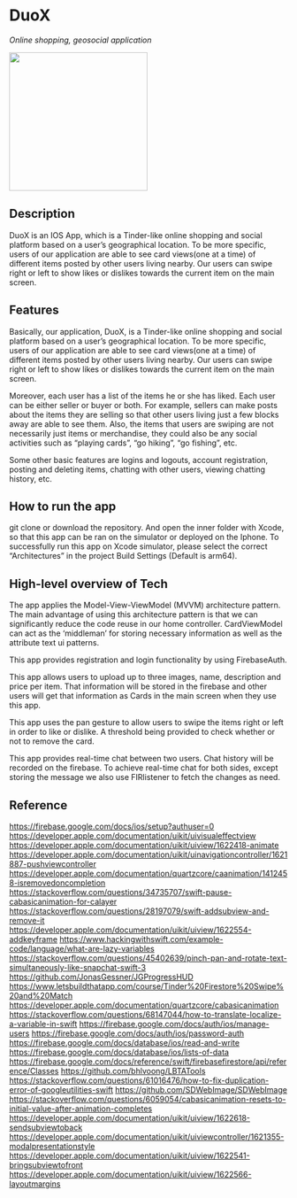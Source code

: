 # DuoX
_Online shopping, geosocial application_

<img src="https://user-images.githubusercontent.com/39606745/158277172-fb08d9f4-fa0b-4eef-b51c-f56e6fd4844b.gif" width="250" />

## Description
DuoX is an IOS App, which is a Tinder-like online shopping and social platform based on a user’s geographical location. To be more specific, users of our application are able to see card views(one at a time) of different items posted by other users living nearby. Our users can swipe right or left to show likes or dislikes towards the current item on the main screen. 

## Features

Basically, our application, DuoX, is a Tinder-like online shopping and social platform based on a user’s geographical location. To be more specific, users of our application are able to see card views(one at a time) of different items posted by other users living nearby. Our users can swipe right or left to show likes or dislikes towards the current item on the main screen. 

Moreover, each user has a list of the items he or she has liked. Each user can be either seller or buyer or both. For example, sellers can make posts about the items they are selling so that other users living just a few blocks away are able to see them. Also, the items that users are swiping are not necessarily just items or merchandise, they could also be any social activities such as “playing cards”, “go hiking”, “go fishing”, etc. 

Some other basic features are logins and logouts, account registration, posting and deleting items, chatting with other users, viewing chatting history, etc. 

## How to run the app 

git clone or download the repository. And open the inner folder with Xcode, so that this app can be ran on the simulator or deployed on the Iphone. To successfully run this app on Xcode simulator, please select the correct “Architectures” in the project Build Settings (Default is arm64). 

## High-level overview of  Tech

The app applies the Model-View-ViewModel (MVVM) architecture pattern. The main advantage of using this architecture pattern is that we can significantly reduce the code reuse in our home controller. CardViewModel can act as the ‘middleman’ for storing necessary information as well as the attribute text ui patterns.

This app provides registration and login functionality by using FirebaseAuth.

This app allows users to upload up to three images, name, description and price per item. That information will be stored in the firebase and other users will get that information as Cards in the main screen when they use this app.

This app uses the pan gesture to allow users to swipe the items right or left in order to like or dislike. A threshold being provided to check whether or not to remove the card. 

This app provides real-time chat between two users. Chat history will be recorded on the firebase. To achieve real-time chat for both sides, except storing the message we also use ​​FIRlistener to fetch the changes as need.


## Reference

https://firebase.google.com/docs/ios/setup?authuser=0
https://developer.apple.com/documentation/uikit/uivisualeffectview
https://developer.apple.com/documentation/uikit/uiview/1622418-animate
https://developer.apple.com/documentation/uikit/uinavigationcontroller/1621887-pushviewcontroller
https://developer.apple.com/documentation/quartzcore/caanimation/1412458-isremovedoncompletion
https://stackoverflow.com/questions/34735707/swift-pause-cabasicanimation-for-calayer
https://stackoverflow.com/questions/28197079/swift-addsubview-and-remove-it
https://developer.apple.com/documentation/uikit/uiview/1622554-addkeyframe
https://www.hackingwithswift.com/example-code/language/what-are-lazy-variables
https://stackoverflow.com/questions/45402639/pinch-pan-and-rotate-text-simultaneously-like-snapchat-swift-3
https://github.com/JonasGessner/JGProgressHUD
https://www.letsbuildthatapp.com/course/Tinder%20Firestore%20Swipe%20and%20Match
https://developer.apple.com/documentation/quartzcore/cabasicanimation
https://stackoverflow.com/questions/68147044/how-to-translate-localize-a-variable-in-swift
https://firebase.google.com/docs/auth/ios/manage-users
https://firebase.google.com/docs/auth/ios/password-auth
https://firebase.google.com/docs/database/ios/read-and-write
https://firebase.google.com/docs/database/ios/lists-of-data
https://firebase.google.com/docs/reference/swift/firebasefirestore/api/reference/Classes
https://github.com/bhlvoong/LBTATools
https://stackoverflow.com/questions/61016476/how-to-fix-duplication-error-of-googleutilities-swift
https://github.com/SDWebImage/SDWebImage
https://stackoverflow.com/questions/6059054/cabasicanimation-resets-to-initial-value-after-animation-completes
https://developer.apple.com/documentation/uikit/uiview/1622618-sendsubviewtoback
https://developer.apple.com/documentation/uikit/uiviewcontroller/1621355-modalpresentationstyle
https://developer.apple.com/documentation/uikit/uiview/1622541-bringsubviewtofront
https://developer.apple.com/documentation/uikit/uiview/1622566-layoutmargins

